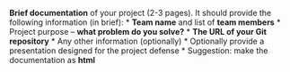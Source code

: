 **Brief documentation** of your project (2-3 pages). It should provide the following information (in brief):
	*	**Team name** and list of **team members**
	*	Project purpose – **what problem do you solve?**
	*	**The URL of your Git repository**
	*	Any other information (optionally)
	*	Optionally provide a presentation designed for the project defense
	*	Suggestion: make the documentation as **html**